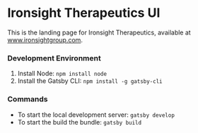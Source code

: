 # Ironsight Therapeutics UI

This is the landing page for Ironsight Therapeutics, available at www.ironsightgroup.com.

### Development Environment

1. Install Node: `npm install node`
2. Install the Gatsby CLI: `npm install -g gatsby-cli`

### Commands

- To start the local development server: `gatsby develop`
- To start the build the bundle: `gatsby build`
